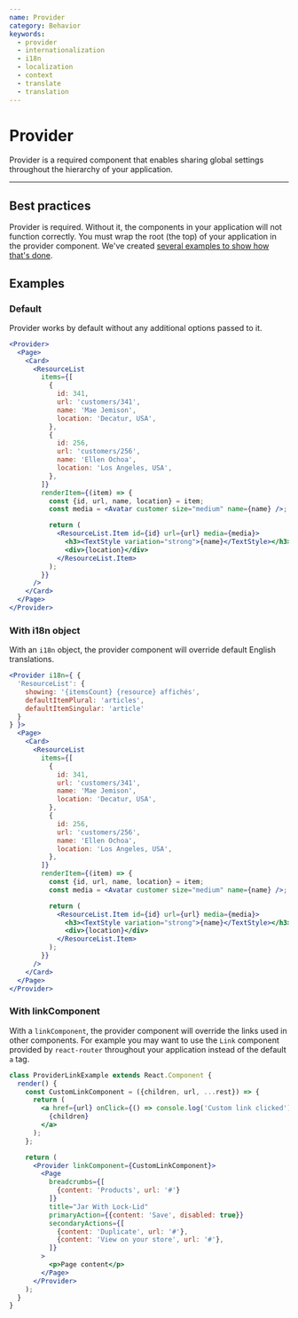 ```yaml
---
name: Provider
category: Behavior
keywords:
  - provider
  - internationalization
  - i18n
  - localization
  - context
  - translate
  - translation
---
```


# Provider

Provider is a required component that enables sharing global settings throughout the hierarchy of your application.

---

## Best practices

Provider is required. Without it, the components in your application will not function correctly. You must wrap the root (the top) of your application in the provider component. We've created [several examples to show how that's done](https://github.com/Shopify/polaris/blob/master/examples/README.md).

## Examples

### Default

Provider works by default without any additional options passed to it.

```jsx
<Provider>
  <Page>
    <Card>
      <ResourceList
        items={[
          {
            id: 341,
            url: 'customers/341',
            name: 'Mae Jemison',
            location: 'Decatur, USA',
          },
          {
            id: 256,
            url: 'customers/256',
            name: 'Ellen Ochoa',
            location: 'Los Angeles, USA',
          },
        ]}
        renderItem={(item) => {
          const {id, url, name, location} = item;
          const media = <Avatar customer size="medium" name={name} />;

          return (
            <ResourceList.Item id={id} url={url} media={media}>
              <h3><TextStyle variation="strong">{name}</TextStyle></h3>
              <div>{location}</div>
            </ResourceList.Item>
          );
        }}
      />
    </Card>
  </Page>
</Provider>
```

### With i18n object

With an `i18n` object, the provider component will override default English translations.

```jsx
<Provider i18n={ {
  'ResourceList': {
    showing: '{itemsCount} {resource} affichés',
    defaultItemPlural: 'articles',
    defaultItemSingular: 'article'
  }
} }>
  <Page>
    <Card>
      <ResourceList
        items={[
          {
            id: 341,
            url: 'customers/341',
            name: 'Mae Jemison',
            location: 'Decatur, USA',
          },
          {
            id: 256,
            url: 'customers/256',
            name: 'Ellen Ochoa',
            location: 'Los Angeles, USA',
          },
        ]}
        renderItem={(item) => {
          const {id, url, name, location} = item;
          const media = <Avatar customer size="medium" name={name} />;

          return (
            <ResourceList.Item id={id} url={url} media={media}>
              <h3><TextStyle variation="strong">{name}</TextStyle></h3>
              <div>{location}</div>
            </ResourceList.Item>
          );
        }}
      />
    </Card>
  </Page>
</Provider>
```

### With linkComponent

With a `linkComponent`, the provider component will override the links used in other components. For example you may want to use the `Link` component provided by `react-router` throughout your application instead of the default `a` tag.

```jsx
class ProviderLinkExample extends React.Component {
  render() {
    const CustomLinkComponent = ({children, url, ...rest}) => {
      return (
        <a href={url} onClick={() => console.log('Custom link clicked')} {...rest}>
          {children}
        </a>
      );
    };

    return (
      <Provider linkComponent={CustomLinkComponent}>
        <Page
          breadcrumbs={[
            {content: 'Products', url: '#'}
          ]}
          title="Jar With Lock-Lid"
          primaryAction={{content: 'Save', disabled: true}}
          secondaryActions={[
            {content: 'Duplicate', url: '#'},
            {content: 'View on your store', url: '#'},
          ]}
        >
          <p>Page content</p>
        </Page>
      </Provider>
    );
  }
}
```
